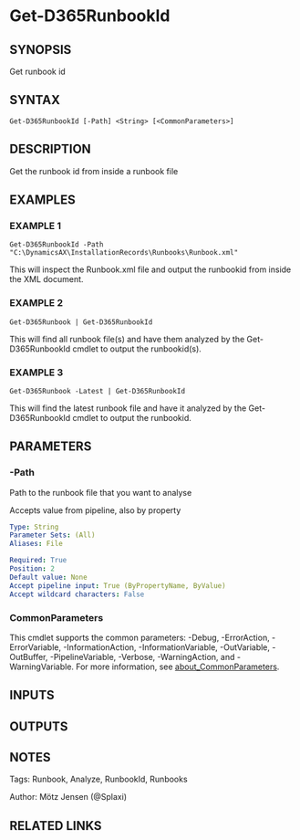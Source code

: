 ﻿---
external help file: d365fo.tools-help.xml
Module Name: d365fo.tools
online version:
schema: 2.0.0
---

# Get-D365RunbookId

## SYNOPSIS
Get runbook id

## SYNTAX

```
Get-D365RunbookId [-Path] <String> [<CommonParameters>]
```

## DESCRIPTION
Get the runbook id from inside a runbook file

## EXAMPLES

### EXAMPLE 1
```
Get-D365RunbookId -Path "C:\DynamicsAX\InstallationRecords\Runbooks\Runbook.xml"
```

This will inspect the Runbook.xml file and output the runbookid from inside the XML document.

### EXAMPLE 2
```
Get-D365Runbook | Get-D365RunbookId
```

This will find all runbook file(s) and have them analyzed by the Get-D365RunbookId cmdlet to output the runbookid(s).

### EXAMPLE 3
```
Get-D365Runbook -Latest | Get-D365RunbookId
```

This will find the latest runbook file and have it analyzed by the Get-D365RunbookId cmdlet to output the runbookid.

## PARAMETERS

### -Path
Path to the runbook file that you want to analyse

Accepts value from pipeline, also by property

```yaml
Type: String
Parameter Sets: (All)
Aliases: File

Required: True
Position: 2
Default value: None
Accept pipeline input: True (ByPropertyName, ByValue)
Accept wildcard characters: False
```

### CommonParameters
This cmdlet supports the common parameters: -Debug, -ErrorAction, -ErrorVariable, -InformationAction, -InformationVariable, -OutVariable, -OutBuffer, -PipelineVariable, -Verbose, -WarningAction, and -WarningVariable. For more information, see [about_CommonParameters](http://go.microsoft.com/fwlink/?LinkID=113216).

## INPUTS

## OUTPUTS

## NOTES
Tags: Runbook, Analyze, RunbookId, Runbooks

Author: Mötz Jensen (@Splaxi)

## RELATED LINKS
